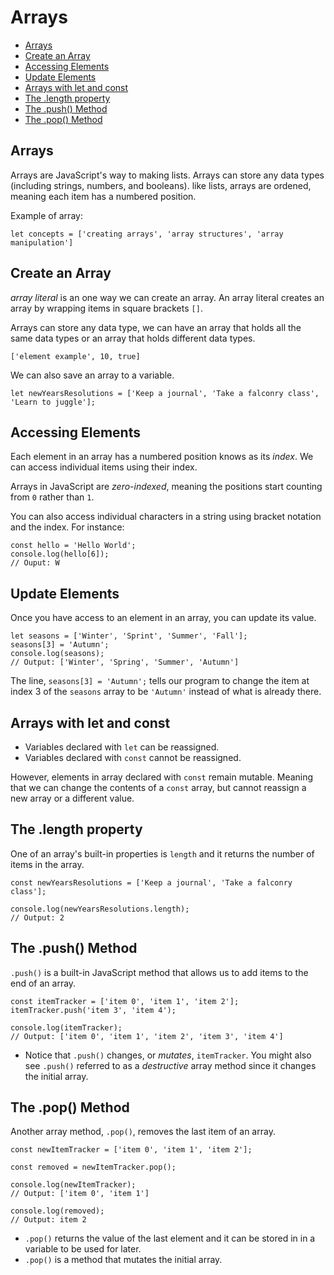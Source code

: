 # Arrays

* [Arrays](#Arrays)
* [Create an Array](#Create-an-Array)
* [Accessing Elements](#Accessing-Elements)
* [Update Elements](#Update-Elements)
* [Arrays with let and const](#Arrays-with-let-and-const)
* [The .length property](#The-.length-property)
* [The .push() Method](#The-.push()-Method)
* [The .pop() Method](#The-.pop()-Method)


## Arrays
Arrays are JavaScript's way to making lists. Arrays can store any data types (including strings, numbers, and booleans). like lists, arrays are ordened, meaning each item has a numbered position.

Example of array:

```
let concepts = ['creating arrays', 'array structures', 'array manipulation']
```

## Create an Array
*array literal* is an one way we can create an array. An array literal creates an array by wrapping items in square brackets `[]`.

Arrays can store any data type, we can have an array that holds all the same data types or an array that holds different data types.

`['element example', 10, true]`

We can also save an array to a variable.

```
let newYearsResolutions = ['Keep a journal', 'Take a falconry class', 'Learn to juggle'];
```

## Accessing Elements
Each element in an array has a numbered position knows as its *index*. We can access individual items using their index.

Arrays in JavaScript are *zero-indexed*, meaning the positions start counting from `0` rather than `1`.

You can also access individual characters in a string using bracket notation and the index. For instance:

```
const hello = 'Hello World';
console.log(hello[6]);
// Ouput: W
```

## Update Elements
Once you have access to an element in an array, you can update its value.

```
let seasons = ['Winter', 'Sprint', 'Summer', 'Fall'];
seasons[3] = 'Autumn';
console.log(seasons);
// Output: ['Winter', 'Spring', 'Summer', 'Autumn']
```
The line, `seasons[3] = 'Autumn';` tells our program to change the item at index 3 of the `seasons` array to be `'Autumn'` instead of what is already there.

## Arrays with let and const
+ Variables declared with `let` can be reassigned.
+ Variables declared with `const` cannot be reassigned.

However, elements in array declared with `const` remain mutable. Meaning that we can change the contents of a `const` array, but cannot reassign a new array or a different value.

## The .length property
One of an array's built-in properties is `length` and it returns the number of items in the array.

```
const newYearsResolutions = ['Keep a journal', 'Take a falconry class'];

console.log(newYearsResolutions.length);
// Output: 2
```

## The .push() Method
`.push()` is a built-in JavaScript method that allows us to add items to the end of an array.

```
const itemTracker = ['item 0', 'item 1', 'item 2'];
itemTracker.push('item 3', 'item 4');

console.log(itemTracker);
// Output: ['item 0', 'item 1', 'item 2', 'item 3', 'item 4']
```

+ Notice that `.push()` changes, or *mutates*, `itemTracker`. You might also see `.push()` referred to as a *destructive* array method since it changes the initial array.

## The .pop() Method
Another array method, `.pop()`, removes the last item of an array.

```
const newItemTracker = ['item 0', 'item 1', 'item 2'];

const removed = newItemTracker.pop();

console.log(newItemTracker);
// Output: ['item 0', 'item 1']

console.log(removed);
// Output: item 2
```

+ `.pop()` returns the value of the last element and it can be stored in in a variable to be used for later.
+ `.pop()` is a method that mutates the initial array.